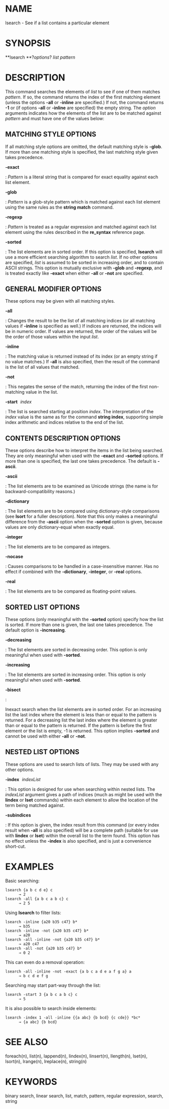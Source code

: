 # NAME

lsearch - See if a list contains a particular element

# SYNOPSIS

**lsearch **?*options*? *list pattern*

# DESCRIPTION

This command searches the elements of *list* to see if one of them
matches *pattern*. If so, the command returns the index of the first
matching element (unless the options **-all** or **-inline** are
specified.) If not, the command returns **-1** or (if options **-all**
or **-inline** are specified) the empty string. The *option* arguments
indicates how the elements of the list are to be matched against
*pattern* and must have one of the values below:

## MATCHING STYLE OPTIONS

If all matching style options are omitted, the default matching style is
**-glob**. If more than one matching style is specified, the last
matching style given takes precedence.

**-exact**

:   *Pattern* is a literal string that is compared for exact equality
    against each list element.

**-glob**

:   *Pattern* is a glob-style pattern which is matched against each list
    element using the same rules as the **string match** command.

**-regexp**

:   *Pattern* is treated as a regular expression and matched against
    each list element using the rules described in the **re_syntax**
    reference page.

**-sorted**

:   The list elements are in sorted order. If this option is specified,
    **lsearch** will use a more efficient searching algorithm to search
    *list*. If no other options are specified, *list* is assumed to be
    sorted in increasing order, and to contain ASCII strings. This
    option is mutually exclusive with **-glob** and **-regexp**, and is
    treated exactly like **-exact** when either **-all** or **-not** are
    specified.

## GENERAL MODIFIER OPTIONS

These options may be given with all matching styles.

**-all**

:   Changes the result to be the list of all matching indices (or all
    matching values if **-inline** is specified as well.) If indices are
    returned, the indices will be in numeric order. If values are
    returned, the order of the values will be the order of those values
    within the input *list*.

**-inline**

:   The matching value is returned instead of its index (or an empty
    string if no value matches.) If **-all** is also specified, then the
    result of the command is the list of all values that matched.

**-not**

:   This negates the sense of the match, returning the index of the
    first non-matching value in the list.

**-start** *index*

:   The list is searched starting at position *index*. The
    interpretation of the *index* value is the same as for the command
    **string index**, supporting simple index arithmetic and indices
    relative to the end of the list.

## CONTENTS DESCRIPTION OPTIONS

These options describe how to interpret the items in the list being
searched. They are only meaningful when used with the **-exact** and
**-sorted** options. If more than one is specified, the last one takes
precedence. The default is **-ascii**.

**-ascii**

:   The list elements are to be examined as Unicode strings (the name is
    for backward-compatibility reasons.)

**-dictionary**

:   The list elements are to be compared using dictionary-style
    comparisons (see **lsort** for a fuller description). Note that this
    only makes a meaningful difference from the **-ascii** option when
    the **-sorted** option is given, because values are only
    dictionary-equal when exactly equal.

**-integer**

:   The list elements are to be compared as integers.

**-nocase**

:   Causes comparisons to be handled in a case-insensitive manner. Has
    no effect if combined with the **-dictionary**, **-integer**, or
    **-real** options.

**-real**

:   The list elements are to be compared as floating-point values.

## SORTED LIST OPTIONS

These options (only meaningful with the **-sorted** option) specify how
the list is sorted. If more than one is given, the last one takes
precedence. The default option is **-increasing**.

**-decreasing**

:   The list elements are sorted in decreasing order. This option is
    only meaningful when used with **-sorted**.

**-increasing**

:   The list elements are sorted in increasing order. This option is
    only meaningful when used with **-sorted**.

**-bisect**

:   

Inexact search when the list elements are in sorted order. For an
increasing list the last index where the element is less than or equal
to the pattern is returned. For a decreasing list the last index where
the element is greater than or equal to the pattern is returned. If the
pattern is before the first element or the list is empty, -1 is
returned. This option implies **-sorted** and cannot be used with either
**-all** or **-not**.

## NESTED LIST OPTIONS

These options are used to search lists of lists. They may be used with
any other options.

**-index** *indexList*

:   This option is designed for use when searching within nested lists.
    The *indexList* argument gives a path of indices (much as might be
    used with the **lindex** or **lset** commands) within each element
    to allow the location of the term being matched against.

**-subindices**

:   If this option is given, the index result from this command (or
    every index result when **-all** is also specified) will be a
    complete path (suitable for use with **lindex** or **lset**) within
    the overall list to the term found. This option has no effect unless
    the **-index** is also specified, and is just a convenience
    short-cut.

# EXAMPLES

Basic searching:

    lsearch {a b c d e} c
          → 2
    lsearch -all {a b c a b c} c
          → 2 5

Using **lsearch** to filter lists:

    lsearch -inline {a20 b35 c47} b*
          → b35
    lsearch -inline -not {a20 b35 c47} b*
          → a20
    lsearch -all -inline -not {a20 b35 c47} b*
          → a20 c47
    lsearch -all -not {a20 b35 c47} b*
          → 0 2

This can even do a removal operation:

    lsearch -all -inline -not -exact {a b c a d e a f g a} a
          → b c d e f g

Searching may start part-way through the list:

    lsearch -start 3 {a b c a b c} c
          → 5

It is also possible to search inside elements:

    lsearch -index 1 -all -inline {{a abc} {b bcd} {c cde}} *bc*
          → {a abc} {b bcd}

# SEE ALSO

foreach(n), list(n), lappend(n), lindex(n), linsert(n), llength(n),
lset(n), lsort(n), lrange(n), lreplace(n), string(n)

# KEYWORDS

binary search, linear search, list, match, pattern, regular expression,
search, string
